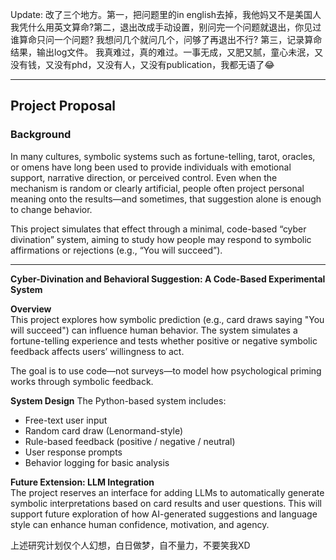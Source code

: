 Update:
改了三个地方。第一，把问题里的in english去掉，我他妈又不是美国人我凭什么用英文算命?第二，退出改成手动设置，别问完一个问题就退出，你见过谁算命只问一个问题? 我想问几个就问几个，问够了再退出不行? 第三，记录算命结果，输出log文件。
我真难过，真的难过。一事无成，又肥又腻，童心未泯，又没有钱，又没有phd，又没有人，又没有publication，我都无语了😂

---

## Project Proposal

### Background
In many cultures, symbolic systems such as fortune-telling, tarot, oracles, or omens have long been used to provide individuals with emotional support, narrative direction, or perceived control. Even when the mechanism is random or clearly artificial, people often project personal meaning onto the results—and sometimes, that suggestion alone is enough to change behavior.

This project simulates that effect through a minimal, code-based “cyber divination” system, aiming to study how people may respond to symbolic affirmations or rejections (e.g., “You will succeed”).

---
**Cyber-Divination and Behavioral Suggestion: A Code-Based Experimental System**

**Overview**  
This project explores how symbolic prediction (e.g., card draws saying "You will succeed") can influence human behavior. The system simulates a fortune-telling experience and tests whether positive or negative symbolic feedback affects users’ willingness to act.

The goal is to use code—not surveys—to model how psychological priming works through symbolic feedback.

**System Design**
The Python-based system includes:

- Free-text user input  
- Random card draw (Lenormand-style)  
- Rule-based feedback (positive / negative / neutral)  
- User response prompts  
- Behavior logging for basic analysis

**Future Extension: LLM Integration**  
The project reserves an interface for adding LLMs to automatically generate symbolic interpretations based on card results and user questions. This will support future exploration of how AI-generated suggestions and language style can enhance human confidence, motivation, and agency.

上述研究计划仅个人幻想，白日做梦，自不量力，不要笑我XD
